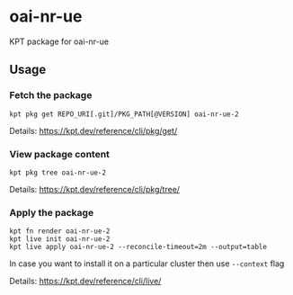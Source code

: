 # oai-nr-ue

KPT package for oai-nr-ue

## Usage

### Fetch the package

`kpt pkg get REPO_URI[.git]/PKG_PATH[@VERSION] oai-nr-ue-2`

Details: https://kpt.dev/reference/cli/pkg/get/

### View package content

`kpt pkg tree oai-nr-ue-2`

Details: https://kpt.dev/reference/cli/pkg/tree/

### Apply the package

```
kpt fn render oai-nr-ue-2
kpt live init oai-nr-ue-2
kpt live apply oai-nr-ue-2 --reconcile-timeout=2m --output=table 
```

In case you want to install it on a particular cluster then use `--context` flag

Details: https://kpt.dev/reference/cli/live/
